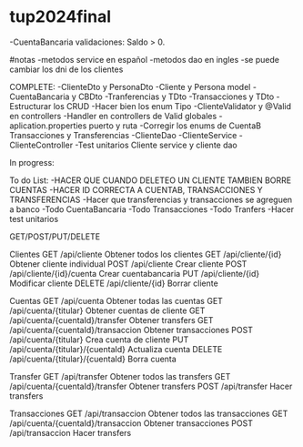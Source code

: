 # tup2024final
-CuentaBancaria validaciones: Saldo > 0.

#notas
-metodos service en español
-metodos dao en ingles
-se puede cambiar los dni de los clientes


COMPLETE:
-ClienteDto y PersonaDto
-Cliente y Persona model
-CuentaBancaria y CBDto
-Tranferencias y TDto
-Transacciones y TDto
-Estructurar los CRUD
-Hacer bien los enum Tipo
-ClienteValidator y @Valid en controllers
-Handler en controllers de Valid globales
-aplication.properties puerto y ruta
-Corregir los enums de CuentaB Transacciones y Transferencias
-ClienteDao
-ClienteService
-ClienteController
-Test unitarios Cliente service y cliente dao

In progress:



To do List:
-HACER QUE CUANDO DELETEO UN CLIENTE TAMBIEN BORRE CUENTAS
-HACER ID CORRECTA A CUENTAB, TRANSACCIONES Y TRANSFERENCIAS
-Hacer que transferencias y transacciones se agreguen a banco
-Todo CuentaBancaria
-Todo Transacciones
-Todo Tranfers
-Hacer test unitarios


GET/POST/PUT/DELETE

Clientes
GET /api/cliente   Obtener todos los clientes
GET /api/cliente/{id}  Obtener cliente individual
POST /api/cliente   Crear cliente
POST /api/cliente/{id}/cuenta Crear cuentabancaria
PUT /api/cliente/{id}  Modificar cliente
DELETE /api/cliente/{id}   Borrar cliente

Cuentas 
GET /api/cuenta    Obtener todas las cuentas
GET /api/cuenta/{titular}  Obtener cuentas de cliente
GET /api/cuenta/{cuentaId}/transfer   Obtener transfers
GET /api/cuenta/{cuentaId}/transaccion   Obtener transacciones
POST /api/cuenta/{titular}  Crea cuenta de cliente
PUT /api/cuenta/{titular}/{cuentaId}    Actualiza cuenta
DELETE /api/cuenta/{titular}/{cuentaId}     Borra cuenta

Transfer
GET /api/transfer   Obtener todos las transfers
GET /api/cuenta/{cuentaId}/transfer   Obtener transfers
POST /api/transfer  Hacer transfers

Transacciones
GET /api/transaccion  Obtener todos las transacciones
GET /api/cuenta/{cuentaId}/transaccion   Obtener transacciones
POST /api/transaccion  Hacer transfers

